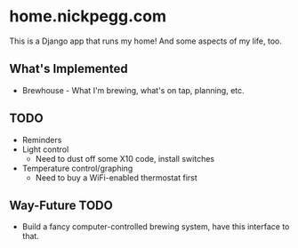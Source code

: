 # home.nickpegg.com

This is a Django app that runs my home! And some aspects of my life, too.

## What's Implemented

* Brewhouse - What I'm brewing, what's on tap, planning, etc. 

## TODO

* Reminders
* Light control 
    * Need to dust off some X10 code, install switches
* Temperature control/graphing 
    * Need to buy a WiFi-enabled thermostat first

## Way-Future TODO

* Build a fancy computer-controlled brewing system, have this interface to that.
